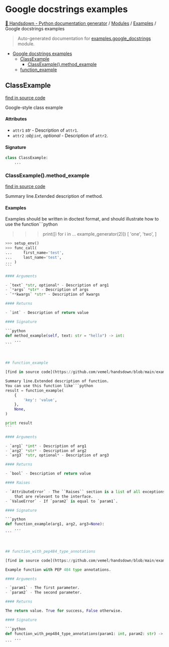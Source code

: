 # Google docstrings examples

[🙌 Handsdown - Python documentation generator](../README.md#-handsdown---python-documentation-generator) /
[Modules](../MODULES.md#modules) /
[Examples](index.md#examples) /
Google docstrings examples

> Auto-generated documentation for [examples.google_docstrings](https://github.com/vemel/handsdown/blob/main/examples/google_docstrings.py) module.

- [Google docstrings examples](#google-docstrings-examples)
  - [ClassExample](#classexample)
    - [ClassExample().method_example](#classexample()method_example)
  - [function_example](#function_example)

## ClassExample

[find in source code](https://github.com/vemel/handsdown/blob/main/examples/google_docstrings.py#L13)

Google-style class example

#### Attributes

- `attr1` *str* - Description of `attr1`.
- `attr2` *:obj:`int`, optional* - Description of `attr2`.

#### Signature

```python
class ClassExample:
    ...
```

### ClassExample().method_example

[find in source code](https://github.com/vemel/handsdown/blob/main/examples/google_docstrings.py#L22)

Summary line.Extended description of method.

#### Examples

Examples should be written in doctest format, and should illustrate how
to use the function```python
>>> print([i for i in
... example_generator(2)])
[
    'one',
    'two',
]
``````python
>>> setup_env()
>>> func_call(
...     first_name='test',
...     last_name='test',
... )
```

#### Arguments

- `text` *str, optional* - Description of arg1
- `*args` *str* - Description of args
- `**kwargs` *str* - Description of kwargs

#### Returns

- `int` - Description of return value

#### Signature

```python
def method_example(self, text: str = "hello") -> int:
    ...
```



## function_example

[find in source code](https://github.com/vemel/handsdown/blob/main/examples/google_docstrings.py#L56)

Summary line.Extended description of function.
You can use this function like```python
result = function_example(
    {
        'key': 'value',
    },
    None,
)

print result
```

#### Arguments

- `arg1` *int* - Description of arg1
- `arg2` *str* - Description of arg2
- `arg3` *str, optional* - Description of arg3

#### Returns

- `bool` - Description of return value

#### Raises

- `AttributeError` - The ``Raises`` section is a list of all exceptions
    that are relevant to the interface.
- `ValueError` - If `param2` is equal to `param1`.

#### Signature

```python
def function_example(arg1, arg2, arg3=None):
    ...
```



## function_with_pep484_type_annotations

[find in source code](https://github.com/vemel/handsdown/blob/main/examples/google_docstrings.py#L87)

Example function with PEP 484 type annotations.

#### Arguments

- `param1` - The first parameter.
- `param2` - The second parameter.

#### Returns

The return value. True for success, False otherwise.

#### Signature

```python
def function_with_pep484_type_annotations(param1: int, param2: str) -> bool:
    ...
```


